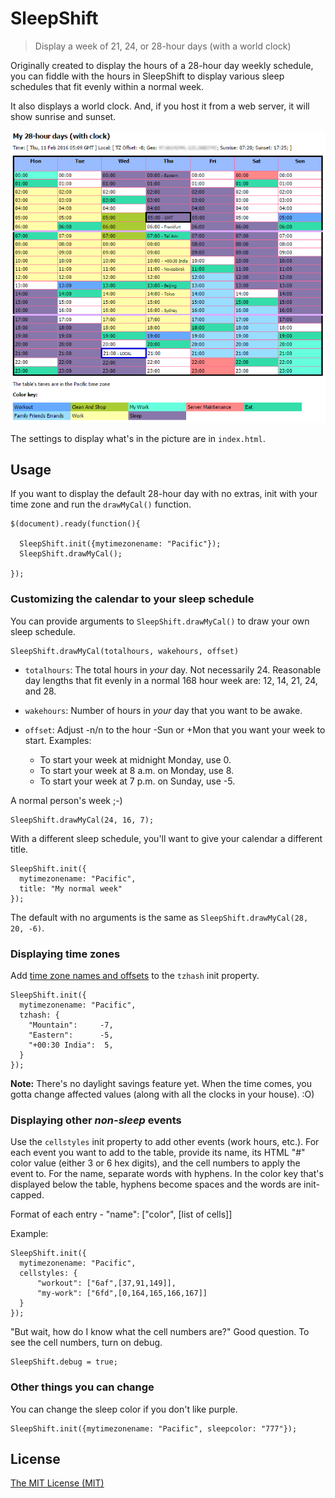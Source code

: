 # SleepShift

> Display a week of 21, 24, or 28-hour days (with a world clock)

Originally created to display the hours of a 28-hour day weekly
schedule, you can fiddle with the hours in SleepShift to display
various sleep schedules that fit evenly within a normal week.

It also displays a world clock. And, if you host it from a web server,
it will show sunrise and sunset.

![picture of the sleepshift calendar](sleepshift.png)

The settings to display what's in the picture are in `index.html`.

## Usage

If you want to display the default 28-hour day with no extras, init
with your time zone and run the `drawMyCal()` function.

    $(document).ready(function(){

      SleepShift.init({mytimezonename: "Pacific"});
      SleepShift.drawMyCal();

    });

### Customizing the calendar to your sleep schedule

You can provide arguments to `SleepShift.drawMyCal()` to draw your own
sleep schedule.

    SleepShift.drawMyCal(totalhours, wakehours, offset)

- `totalhours`: The total hours in _your_ day. Not necessarily 24.
  Reasonable day lengths that fit evenly in a normal 168 hour week are:
  12, 14, 21, 24, and 28.

- `wakehours`: Number of hours in _your_ day that you want to be awake.

- `offset`: Adjust -n/n to the hour -Sun or +Mon that you want your
  week to start. Examples:

  - To start your week at midnight Monday, use 0.
  - To start your week at 8 a.m. on Monday, use 8.
  - To start your week at 7 p.m. on Sunday, use -5.

A normal person's week ;-)

    SleepShift.drawMyCal(24, 16, 7);

With a different sleep schedule, you'll want to give your calendar a
different title.

    SleepShift.init({
      mytimezonename: "Pacific",
      title: "My normal week"
    });

The default with no arguments is the same as `SleepShift.drawMyCal(28, 20, -6)`.

### Displaying time zones

Add [time zone names and offsets][tz] to the `tzhash` init property.

    SleepShift.init({
      mytimezonename: "Pacific",
      tzhash: {
        "Mountain":     -7,
        "Eastern":      -5,
        "+00:30 India":  5,
      }
    });

**Note:** There's no daylight savings feature yet. When the time comes, you
gotta change affected values (along with all the clocks in your house). :O)

### Displaying other _non-sleep_ events

Use the `cellstyles` init property to add other events (work hours, etc.).
For each event you want to add to the table, provide its name, its HTML
"#" color value (either 3 or 6 hex digits), and the cell numbers to apply
the event to. For the name, separate words with hyphens. In the color key
that's displayed below the table, hyphens become spaces and the words are
init-capped.

Format of each entry - "name": ["color", [list of cells]]

Example:

    SleepShift.init({
      mytimezonename: "Pacific",
      cellstyles: {
          "workout": ["6af",[37,91,149]],
          "my-work": ["6fd",[0,164,165,166,167]]
      }
    });

"But wait, how do I know what the cell numbers are?" Good question. To see
the cell numbers, turn on debug.

    SleepShift.debug = true;

### Other things you can change

You can change the sleep color if you don't like purple.

    SleepShift.init({mytimezonename: "Pacific", sleepcolor: "777"});

## License

[The MIT License (MIT)][lic]


[tz]: https://en.wikipedia.org/wiki/List_of_UTC_time_offsets
[lic]: LICENSE
